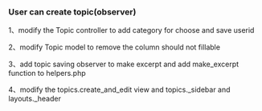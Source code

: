 ### User can create topic(observer)

1、modify the Topic controller to add category for choose and save userid

2、modify Topic model to remove the column should not fillable

3、add topic saving observer to make excerpt and add make_excerpt function to helpers.php

4、modify the topics.create_and_edit view and topics._sidebar and layouts._header